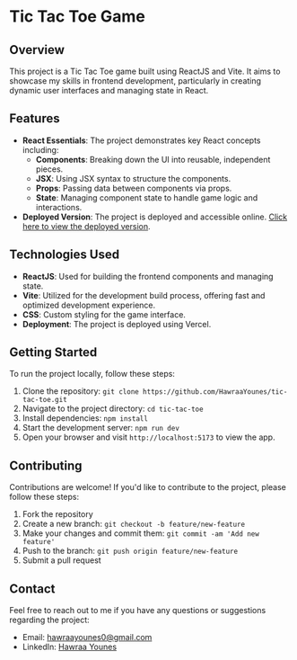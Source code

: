 # Tic Tac Toe Game

## Overview

This project is a Tic Tac Toe game built using ReactJS and Vite. It aims to showcase my skills in frontend development, particularly in creating dynamic user interfaces and managing state in React.

## Features

- **React Essentials**: The project demonstrates key React concepts including:
  - **Components**: Breaking down the UI into reusable, independent pieces.
  - **JSX**: Using JSX syntax to structure the components.
  - **Props**: Passing data between components via props.
  - **State**: Managing component state to handle game logic and interactions.
- **Deployed Version**: The project is deployed and accessible online. [Click here to view the deployed version](https://tic-tac-l7cwvwhgf-hawraa-younes-projects.vercel.app/).

## Technologies Used

- **ReactJS**: Used for building the frontend components and managing state.
- **Vite**: Utilized for the development build process, offering fast and optimized development experience.
- **CSS**: Custom styling for the game interface.
- **Deployment**: The project is deployed using Vercel.

## Getting Started

To run the project locally, follow these steps:

1. Clone the repository: `git clone https://github.com/HawraaYounes/tic-tac-toe.git`
2. Navigate to the project directory: `cd tic-tac-toe`
3. Install dependencies: `npm install`
4. Start the development server: `npm run dev`
5. Open your browser and visit `http://localhost:5173` to view the app.

## Contributing

Contributions are welcome! If you'd like to contribute to the project, please follow these steps:

1. Fork the repository
2. Create a new branch: `git checkout -b feature/new-feature`
3. Make your changes and commit them: `git commit -am 'Add new feature'`
4. Push to the branch: `git push origin feature/new-feature`
5. Submit a pull request

## Contact

Feel free to reach out to me if you have any questions or suggestions regarding the project:

- Email: [hawraayounes0@gmail.com](mailto:hawraayounes0@gmail.com)
- LinkedIn: [Hawraa Younes](https://www.linkedin.com/in/hawraa-younes-a05b33233/)
